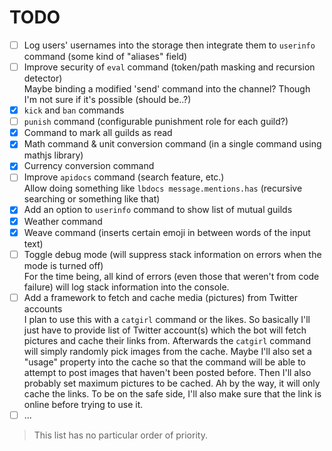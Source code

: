 # TODO

- [ ] Log users' usernames into the storage then integrate them to `userinfo` command (some kind of "aliases" field)
- [ ] Improve security of `eval` command (token/path masking and recursion detector)  
Maybe binding a modified 'send' command into the channel? Though I'm not sure if it's possible (should be..?)
- [x] `kick` and `ban` commands
- [ ] `punish` command (configurable punishment role for each guild?)
- [x] Command to mark all guilds as read
- [x] Math command & unit conversion command (in a single command using mathjs library)
- [x] Currency conversion command
- [ ] Improve `apidocs` command (search feature, etc.)  
Allow doing something like `lbdocs message.mentions.has` (recursive searching or something like that)
- [x] Add an option to `userinfo` command to show list of mutual guilds
- [x] Weather command
- [x] Weave command (inserts certain emoji in between words of the input text)
- [ ] Toggle debug mode (will suppress stack information on errors when the mode is turned off)  
For the time being, all kind of errors (even those that weren't from code failure) will log stack information into the
console.
- [ ] Add a framework to fetch and cache media (pictures) from Twitter accounts  
I plan to use this with a `catgirl`
command or the likes. So basically I'll just have to provide list of Twitter account(s) which the bot will fetch
pictures and cache their links from. Afterwards the `catgirl` command will simply randomly pick images from the cache.
Maybe I'll also set a "usage" property into the cache so that the command will be able to attempt to post images that
haven't been posted before. Then I'll also probably set maximum pictures to be cached. Ah by the way, it will only cache
the links. To be on the safe side, I'll also make sure that the link is online before trying to use it.
- [ ] ...

> This list has no particular order of priority.
